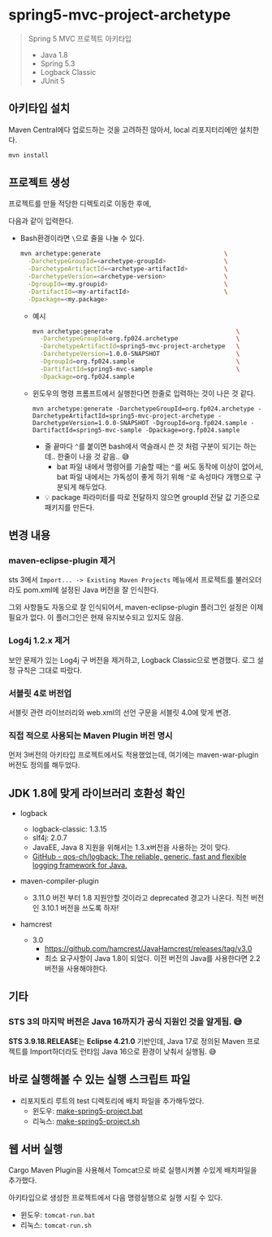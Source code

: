 # spring5-mvc-project-archetype

> Spring 5 MVC 프로젝트 아키타입
>
> * Java 1.8
> * Spring 5.3
> * Logback Classic
> * JUnit 5



## 아키타입 설치

Maven Central에다 업로드하는 것을 고려하진 않아서, local 리포지터리에만 설치한다.

```sh
mvn install
```



## 프로젝트 생성

프로젝트를 만들 적당한 디렉토리로 이동한 후에,

다음과 같이 입력한다.

* Bash환경이라면 `\`으로 줄을 나눌 수 있다.

  ```bash
  mvn archetype:generate                                  \
    -DarchetypeGroupId=<archetype-groupId>                \
    -DarchetypeArtifactId=<archetype-artifactId>          \
    -DarchetypeVersion=<archetype-version>                \
    -DgroupId=<my.groupid>                                \
    -DartifactId=<my-artifactId>                          \
    -Dpackage=<my.package>
  ```
  
  * 예시
  
    ```bash
    mvn archetype:generate                                  \
      -DarchetypeGroupId=org.fp024.archetype                \
      -DarchetypeArtifactId=spring5-mvc-project-archetype   \
      -DarchetypeVersion=1.0.0-SNAPSHOT                     \
      -DgroupId=org.fp024.sample                            \
      -DartifactId=spring5-mvc-sample                       \
      -Dpackage=org.fp024.sample
    ```

  * 윈도우의 명령 프롬프트에서 실행한다면 한줄로 입력하는 것이 나은 것 같다.
  
    ```
    mvn archetype:generate -DarchetypeGroupId=org.fp024.archetype -DarchetypeArtifactId=spring5-mvc-project-archetype -DarchetypeVersion=1.0.0-SNAPSHOT -DgroupId=org.fp024.sample -DartifactId=spring5-mvc-sample -Dpackage=org.fp024.sample
    ```
  
    * 줄 끝마다 `^`를 붙이면 bash에서 역슬래시 쓴 것 처럼 구분이 되기는 하는데.. 한줄이 나을 것 같음.. 😅
      * bat 파일 내에서 명령어를 기술할 때는 `^`를 써도 동작에 이상이 없어서, bat 파일 내에서는 가독성이 좋게 하기 위해 `^`로 속성마다 개행으로 구분되게 해두었다.
    * 💡 package 파라미터를 따로 전달하지 않으면 groupId 전달 값 기준으로 패키지를 만든다.





## 변경 내용

### maven-eclipse-plugin 제거

sts 3에서 `Import... -> Existing Maven Projects` 메뉴에서 프로젝트를 불러오더라도 pom.xml에 설정된 Java 버전을 잘 인식한다.

그외 사항들도 자동으로 잘 인식되어서, maven-eclipse-plugin 플러그인 설정은 이제 필요가 없다. 이 플러그인은 현재 유지보수되고 있지도 않음.



### Log4j 1.2.x 제거

보안 문제가 있는 Log4j 구 버전을 제거하고, Logback Classic으로 변경했다. 로그 설정 규칙은 그대로 따랐다.



### 서블릿 4로 버전업

서블릿 관련 라이브러리와 web.xml의 선언 구문을 서블릿 4.0에 맞게 변경.



### 직접 적으로 사용되는 Maven Plugin 버전 명시

먼저 3버전의 아키타입 프로젝트에서도 적용했었는데, 여기에는 maven-war-plugin 버전도 정의를 해두었다.



## JDK 1.8에 맞게 라이브러리 호환성 확인

* logback
  * logback-classic: 1.3.15
  * slf4j: 2.0.7
  * JavaEE, Java 8 지원을 위해서는 1.3.x버전을 사용하는 것이 맞다.
  * [GitHub - qos-ch/logback: The reliable, generic, fast and flexible logging framework for Java.](https://github.com/qos-ch/logback?tab=readme-ov-file#java-ee-and-jakarta-ee-versions)

* maven-compiler-plugin
  * 3.11.0 버전 부터 1.8 지원안할 것이라고 deprecated 경고가 나온다. 직전 버전인 3.10.1 버전을 쓰도록 하자!
* hamcrest
  * 3.0
    * https://github.com/hamcrest/JavaHamcrest/releases/tag/v3.0
    * 최소 요구사항이 Java 1.8이 되었다.  이전 버전의 Java를 사용한다면 2.2 버전을 사용해야한다.




## 기타

### STS 3의 마지막 버전은 Java 16까지가 공식 지원인 것을 알게됨. 😅

**STS 3.9.18.RELEASE**는 **Eclipse 4.21.0** 기반인데, Java 17로 정의된 Maven 프로젝트를 Import하더라도 런타임 Java 16으로 환경이 낮춰서 실행됨. 😅



## 바로 실행해볼 수 있는 실행 스크립트 파일

* 리포지토리 루트의 test 디렉토리에 배치 파일을 추가해두었다.
  * 윈도우: [make-spring5-project.bat](../../test/win/make-spring5-project.bat)
  * 리눅스: [make-spring5-project.sh](../../test/linux/make-spring5-project.sh)



## 웹 서버 실행

Cargo Maven Plugin을 사용해서 Tomcat으로 바로 실행시켜볼 수있게 배치파일을 추가했다.

아키타입으로 생성한 프로젝트에서 다음 명령실행으로 실행 시킬 수 있다.

* 윈도우: `tomcat-run.bat`
* 리눅스: `tomcat-run.sh`

